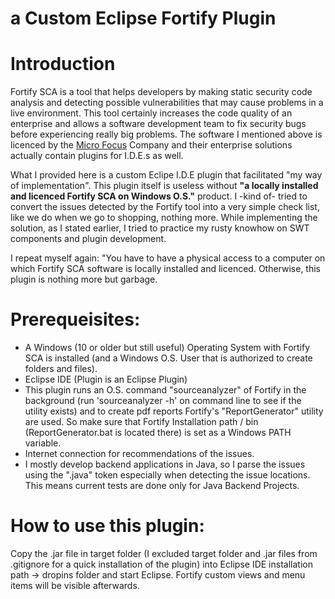 # a Custom Eclipse Fortify Plugin

# Introduction

Fortify SCA is a tool that helps developers by making static security code analysis and detecting possible vulnerabilities that may cause problems in a live environment. This tool certainly increases the code quality of an enterprise and allows a software development team to fix security bugs before experiencing really big problems. The software I mentioned above is licenced by the [Micro Focus](https://www.microfocus.com/) Company and their enterprise solutions actually contain plugins for I.D.E.s as well. 

What I provided here is a custom Eclipe I.D.E plugin that facilitated "my way of implementation". This plugin itself is useless without **"a locally installed and licenced Fortify SCA on Windows O.S."** product. I -kind of- tried to convert the issues detected by the Fortify tool into a very simple check list, like we do when we go to shopping, nothing more. While implementing the solution, as I stated earlier, I tried to practice my rusty knowhow on SWT components and plugin development.

I repeat myself again: "You have to have a physical access to a computer on which Fortify SCA software is locally installed and licenced. Otherwise, this plugin is nothing more but garbage.

# Prerequeisites:
 * A Windows (10 or older but still useful) Operating System with Fortify SCA is installed (and a Windows O.S. User that is authorized to create folders and files).
 * Eclipse IDE (Plugin is an Eclipse Plugin)
 * This plugin runs an O.S. command "sourceanalyzer" of Fortify in the background (run 'sourceanalyzer -h' on command line to see if the utility exists) and to create pdf reports Fortify's "ReportGenerator" utility are used. So make sure that Fortify Installation path / bin (ReportGenerator.bat is located there) is set as a Windows PATH variable.
 * Internet connection for recommendations of the issues. 
 * I mostly develop backend applications in Java, so I parse the issues using the ".java" token especially when detecting the issue locations. This means current tests are done only for Java Backend Projects.
 
# How to use this plugin:

Copy the .jar file in target folder (I excluded target folder and .jar files from .gitignore for a quick installation of the plugin) into Eclipse IDE installation path -> dropins folder and start Eclipse. Fortify custom views and menu items will be visible afterwards.


 
 
 
 
